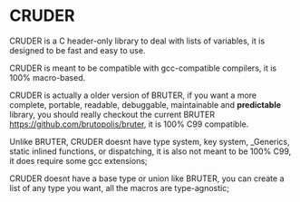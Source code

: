 # CRUDER

CRUDER is a C header-only library to deal with lists of variables, it is designed to be fast and easy to use.

CRUDER is meant to be compatible with gcc-compatible compilers, it is 100% macro-based.

CRUDER is actually a older version of BRUTER, if you want a more complete, portable, readable, debuggable, maintainable and **predictable** library, you should really checkout the current BRUTER https://github.com/brutopolis/bruter, it is 100% C99 compatible.

Unlike BRUTER, CRUDER doesnt have type system, key system, _Generics, static inlined functions, or dispatching, it is also not meant to be 100% C99, it does require some gcc extensions;

CRUDER doesnt have a base type or union like BRUTER, you can create a list of any type you want, all the macros are type-agnostic;